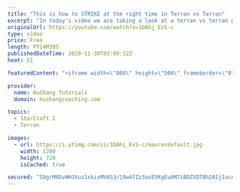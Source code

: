 ```yaml
---
title: "This is how to STRIKE at the right time in Terran vs Terran"
excerpt: "In today's video we are taking a look at a terran vs terran game I played that showcases some patience and how I like to calculate when it's the correct time to attack!  Coaching -------------------------------------------------------------------------- Website: https://www.hushangcoaching.com  Interested"
originalUrl: https://youtube.com/watch?v=1DAhj_ExS-c
type: video
price: Free
length: PT14M38S
publishedDateTime: 2020-11-30T03:09:32Z
heat: 51

featuredContent: "<iframe width=\"800\" height=\"500\" frameborder=\"0\" src=\"https://www.youtube.com/embed/1DAhj_ExS-c\" allow=\"accelerometer; autoplay; encrypted-media; gyroscope; picture-in-picture\" allowfullscreen></iframe>"

provider:
  name: HuShang Tutorials
  domain: hushangcoaching.com

topics:
  - StarCraft 2
  - Terran

images:
  - url: https://i.ytimg.com/vi/1DAhj_ExS-c/maxresdefault.jpg
    width: 1280
    height: 720
    isCached: true

secured: "S9grM6DvWHJVuz1xkixMV6S3/19w4fZz3asEVKgEubM7iBDZVDT8h2AIjIucAThFkQHZ9gBGNqg93ItM7ZDTcz9O727liUsyse7XBLgNV2x5DkOII0vCge4HAPFvxLHeEWX//N74LErnXsLpjdjv/cAV64a+3ccLEXil6quWbmcVIlpOHxwnf8iE6PaiiYMlz99mLP0tE/KQj547ZKqF8fu7ClhzrEZT4XxUyY2c62p1a5o7Yi7FqNCf34PFbkBj8Y7Z9xXZPGkC+JmViHz5Zzls+bHZ3jKzkoHkdpt6SNC6B6cDIFExRzysF01y8Cel1PGiers5aJjh/f/kCcMZSpSDhZur+SWJ1PjlV/9WDs5/bS0ggQTnj2CnEDvJWhmcX5/e9TNZcSq5VCg8n2b9MaX+9k1JTAjRRrtlven+ZoU=;++XwowtN3MeNq4xgDzoGWg=="
---
```


